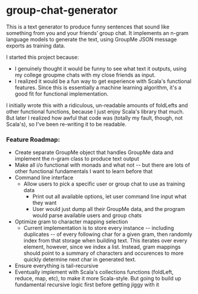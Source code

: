 # group-chat-generator

This is a text generator to produce funny sentences that sound like something from you and your friends’ group chat. It implements an n-gram language models to generate the text, using GroupMe JSON message exports as training data. 

I started this project because:
  - I genuinely thought it would be funny to see what text it outputs, using my college groupme chats with my close friends as input.
  - I realized it would be a fun way to get experience with Scala's functional features. Since this is essentially a machine learning algorithm, it's a good fit for functional implementation. 

I initially wrote this with a ridiculous, un-readable amounts of foldLefts and other functional functions, because I just enjoy Scala's library that much. But later I realized how awful that code was (totally my fault, though, not Scala's), so I've been re-writing it to be readable.

### Feature Roadmap:
- Create separate GroupMe object that handles GroupMe data and implement the n-gram class to produce text output
- Make all i/o functional with monads and what not -- but there are lots of other functional fundamentals I want to learn before that
- Command line interface 
  - Allow users to pick a specific user or group chat to use as training data
    - Print out all available options, let user command line input what they want
    - User would just dump all their GroupMe data, and the program would parse available users and group chats
- Optimize gram to character mapping selection 
  - Current implementation is to store every instance -- including duplicates -- of every following char for a given gram, then randomly index from that storage when building text. This iterates over every element, however, since we index a list. Instead, gram mappings should point to a summary of characters and occurences to more quickly determine next char in generated text.
- Ensure everything is tail-recursive 
- Eventually implement with Scala's collections functions (foldLeft, reduce, map, etc), to make it more Scala-style. But going to build up fundamental recursive logic first before getting jiggy with it
